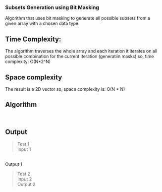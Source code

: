 ### Subsets Generation using Bit Masking
Algorithm that uses bit masking to generate all possible subsets from a given array with a chosen data type.

## Time Complexity:
The algorithm traverses the whole array and each iteration it iterates on all possible combination for the current iteration (generatiin masks) so, time complexity: O(N*2^N)
## Space complexity 
The result is a 2D vector so, space complexity is: O(N * N)

## Algorithm
<pre>

</pre>

## Output

> Test 1<br>
Input 1<br>
<br>
Output 1<br>

> Test 2<br>
Input 2<br>
Output 2<br>
